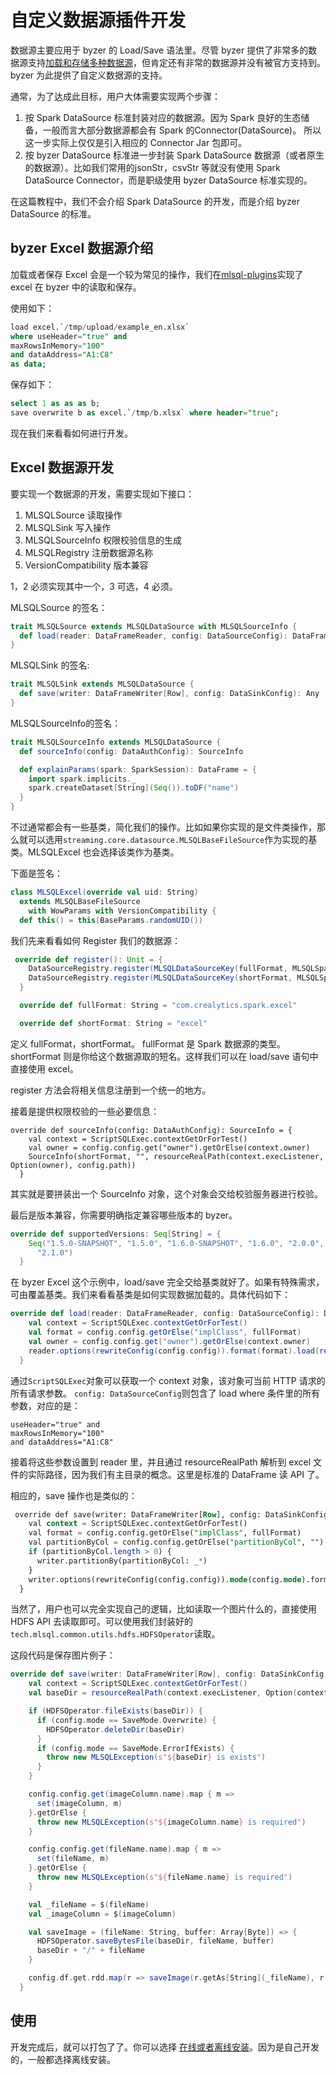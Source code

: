 # 自定义数据源插件开发

数据源主要应用于 byzer 的 Load/Save 语法里。尽管 byzer 提供了非常多的数据源支持[加载和存储多种数据源](/byzer-lang/zh-cn/datasource/README.md)，但肯定还有非常的数据源并没有被官方支持到。byzer 为此提供了自定义数据源的支持。

通常，为了达成此目标，用户大体需要实现两个步骤：

1. 按 Spark DataSource 标准封装对应的数据源。因为 Spark 良好的生态储备，一般而言大部分数据源都会有 Spark 的Connector(DataSource)。 所以这一步实际上仅仅是引入相应的 Connector Jar 包即可。
2. 按 byzer DataSource 标准进一步封装 Spark DataSource 数据源（或者原生的数据源）。比如我们常用的jsonStr，csvStr 等就没有使用 Spark DataSource Connector，而是职级使用 byzer DataSource 标准实现的。

在这篇教程中，我们不会介绍 Spark DataSource 的开发，而是介绍 byzer DataSource 的标准。

## byzer Excel 数据源介绍

加载或者保存 Excel 会是一个较为常见的操作，我们在[mlsql-plugins](https://github.com/byzer-org/byzer-extension/tree/master/mlsql-excel)实现了 excel 在 byzer 中的读取和保存。

使用如下：

```sql
load excel.`/tmp/upload/example_en.xlsx` 
where useHeader="true" and 
maxRowsInMemory="100" 
and dataAddress="A1:C8"
as data;
```

保存如下：

```sql
select 1 as as as b;
save overwrite b as excel.`/tmp/b.xlsx` where header="true";
```

现在我们来看看如何进行开发。

## Excel 数据源开发

要实现一个数据源的开发，需要实现如下接口：

1. MLSQLSource 读取操作
2. MLSQLSink 写入操作
3. MLSQLSourceInfo 权限校验信息的生成
4. MLSQLRegistry 注册数据源名称
5. VersionCompatibility 版本兼容

1，2 必须实现其中一个，3 可选，4 必须。

MLSQLSource 的签名：

```scala
trait MLSQLSource extends MLSQLDataSource with MLSQLSourceInfo {
  def load(reader: DataFrameReader, config: DataSourceConfig): DataFrame
}
```

MLSQLSink 的签名:

```scala
trait MLSQLSink extends MLSQLDataSource {
  def save(writer: DataFrameWriter[Row], config: DataSinkConfig): Any
}
```

MLSQLSourceInfo的签名：

```scala
trait MLSQLSourceInfo extends MLSQLDataSource {
  def sourceInfo(config: DataAuthConfig): SourceInfo

  def explainParams(spark: SparkSession): DataFrame = {
    import spark.implicits._
    spark.createDataset[String](Seq()).toDF("name")
  }
}
```

不过通常都会有一些基类，简化我们的操作。比如如果你实现的是文件类操作，那么就可以选用`streaming.core.datasource.MLSQLBaseFileSource`作为实现的基类。MLSQLExcel 也会选择该类作为基类。

下面是签名：

```scala
class MLSQLExcel(override val uid: String)
  extends MLSQLBaseFileSource
    with WowParams with VersionCompatibility {
  def this() = this(BaseParams.randomUID())
```


我们先来看看如何 Register 我们的数据源：

```scala
 override def register(): Unit = {
    DataSourceRegistry.register(MLSQLDataSourceKey(fullFormat, MLSQLSparkDataSourceType), this)
    DataSourceRegistry.register(MLSQLDataSourceKey(shortFormat, MLSQLSparkDataSourceType), this)
  }

  override def fullFormat: String = "com.crealytics.spark.excel"

  override def shortFormat: String = "excel"
```
定义 fullFormat，shortFormat。 fullFormat 是 Spark 数据源的类型。shortFormat 则是你给这个数据源取的短名。这样我们可以在 load/save 语句中直接使用 excel。

register 方法会将相关信息注册到一个统一的地方。

接着是提供权限校验的一些必要信息：

```
override def sourceInfo(config: DataAuthConfig): SourceInfo = {
    val context = ScriptSQLExec.contextGetOrForTest()
    val owner = config.config.get("owner").getOrElse(context.owner)
    SourceInfo(shortFormat, "", resourceRealPath(context.execListener, Option(owner), config.path))
  }
```

其实就是要拼装出一个 SourceInfo 对象，这个对象会交给校验服务器进行校验。

最后是版本兼容，你需要明确指定兼容哪些版本的 byzer。

```scala
override def supportedVersions: Seq[String] = {
    Seq("1.5.0-SNAPSHOT", "1.5.0", "1.6.0-SNAPSHOT", "1.6.0", "2.0.0", "2.0.1", "2.0.1-SNAPSHOT","2.1.0-SNAPSHOT",
      "2.1.0")
  }
```

在 byzer Excel 这个示例中，load/save 完全交给基类就好了。如果有特殊需求，可由覆盖基类。我们来看看基类是如何实现数据加载的。具体代码如下：

```scala
override def load(reader: DataFrameReader, config: DataSourceConfig): DataFrame = {
    val context = ScriptSQLExec.contextGetOrForTest()
    val format = config.config.getOrElse("implClass", fullFormat)
    val owner = config.config.get("owner").getOrElse(context.owner)
    reader.options(rewriteConfig(config.config)).format(format).load(resourceRealPath(context.execListener, Option(owner), config.path))
  }
```

通过`ScriptSQLExec`对象可以获取一个 context 对象，该对象可当前 HTTP 请求的所有请求参数。 `config: DataSourceConfig`则包含了 load where 条件里的所有参数，对应的是：

```
useHeader="true" and 
maxRowsInMemory="100" 
and dataAddress="A1:C8"
```
接着将这些参数设置到 reader 里，并且通过 resourceRealPath 解析到 excel 文件的实际路径，因为我们有主目录的概念。这里是标准的 DataFrame 读 API 了。

相应的，save 操作也是类似的：

```sql
 override def save(writer: DataFrameWriter[Row], config: DataSinkConfig): Any = {
    val context = ScriptSQLExec.contextGetOrForTest()
    val format = config.config.getOrElse("implClass", fullFormat)
    val partitionByCol = config.config.getOrElse("partitionByCol", "").split(",").filterNot(_.isEmpty)
    if (partitionByCol.length > 0) {
      writer.partitionBy(partitionByCol: _*)
    }
    writer.options(rewriteConfig(config.config)).mode(config.mode).format(format).save(resourceRealPath(context.execListener, Option(context.owner), config.path))
  }
```

当然了，用户也可以完全实现自己的逻辑，比如读取一个图片什么的，直接使用 HDFS API 去读取即可。可以使用我们封装好的`tech.mlsql.common.utils.hdfs.HDFSOperator`读取。

这段代码是保存图片例子：

```scala
override def save(writer: DataFrameWriter[Row], config: DataSinkConfig): Unit = {
    val context = ScriptSQLExec.contextGetOrForTest()
    val baseDir = resourceRealPath(context.execListener, Option(context.owner), config.path)

    if (HDFSOperator.fileExists(baseDir)) {
      if (config.mode == SaveMode.Overwrite) {
        HDFSOperator.deleteDir(baseDir)
      }
      if (config.mode == SaveMode.ErrorIfExists) {
        throw new MLSQLException(s"${baseDir} is exists")
      }
    }

    config.config.get(imageColumn.name).map { m =>
      set(imageColumn, m)
    }.getOrElse {
      throw new MLSQLException(s"${imageColumn.name} is required")
    }

    config.config.get(fileName.name).map { m =>
      set(fileName, m)
    }.getOrElse {
      throw new MLSQLException(s"${fileName.name} is required")
    }

    val _fileName = $(fileName)
    val _imageColumn = $(imageColumn)

    val saveImage = (fileName: String, buffer: Array[Byte]) => {
      HDFSOperator.saveBytesFile(baseDir, fileName, buffer)
      baseDir + "/" + fileName
    }

    config.df.get.rdd.map(r => saveImage(r.getAs[String](_fileName), r.getAs[Array[Byte]](_imageColumn))).count()
  }
```

## 使用

开发完成后，就可以打包了了。你可以选择 [在线或者离线安装](/byzer-lang/zh-cn/extension/installation/offline_install.md)。因为是自己开发的，一般都选择离线安装。